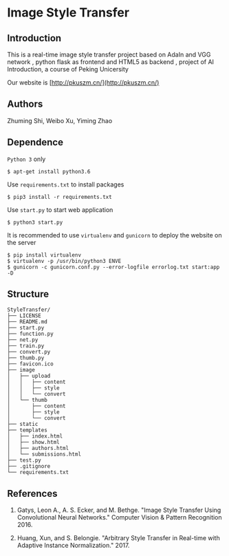 # Image Style Transfer

## Introduction

This is a real-time image style transfer project based on AdaIn and VGG network , python flask as frontend and HTML5 as backend , project of AI Introduction, a course of Peking Unicersity

Our website is [http://pkuszm.cn/](http://pkuszm.cn/)

## Authors

Zhuming Shi, Weibo Xu, Yiming Zhao

## Dependence

`Python 3` only
```
$ apt-get install python3.6
```

Use `requirements.txt` to install packages
```
$ pip3 install -r requirements.txt
```

Use `start.py` to start web application
```
$ python3 start.py
```

It is recommended to use `virtualenv` and `gunicorn` to deploy the website on the server
```
$ pip install virtualenv
$ virtualenv -p /usr/bin/python3 ENVE
$ gunicorn -c gunicorn.conf.py --error-logfile errorlog.txt start:app -D
```

## Structure

```
StyleTransfer/
├── LICENSE
├── README.md
├── start.py
├── function.py
├── net.py
├── train.py
├── convert.py
├── thumb.py
├── favicon.ico
├── image
│   ├── upload
│   │   ├── content
│   │   ├── style
│   │   └── convert
│   └── thumb
│       ├── content
│       ├── style
│       └── convert
├── static
├── templates
│   ├── index.html
│   ├── show.html
│   ├── authors.html
│   └── submissions.html
├── test.py
├── .gitignore
└── requirements.txt
```

## References

1. Gatys, Leon A., A. S. Ecker, and M. Bethge. "Image Style Transfer Using Convolutional
Neural Networks." Computer Vision & Pattern Recognition 2016.

2. Huang, Xun, and S. Belongie. "Arbitrary Style Transfer in Real-time with Adaptive Instance
Normalization." 2017.
